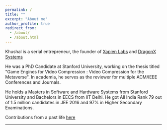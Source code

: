 ```yaml
---
permalink: /
title: ""
excerpt: "About me"
author_profile: true
redirect_from:
  - /about/
  - /about.html
---
```


Khushal is a serial entrepreneur, the founder of [Xapien Labs](https://omniverta.com/) and [DragonX Systems](https://dragonx-systems.com)

He was a PhD Candidate at Stanford University, working on the thesis titled "Game Engines for Video Compression : Video Compression for the Metaverse". 
In academia, he serves as the reviewer for multiple ACM/IEEE Conferences and Journals. 

He holds a Masters in Software and Hardware Systems from Stanford University and Bachelors in EECS from IIT Delhi. He got All India Rank 79 out of 1.5 million candidates in JEE 2016 and 97% in Higher Secondary Examinations.

Contributions from a past life [here](/past)



---
